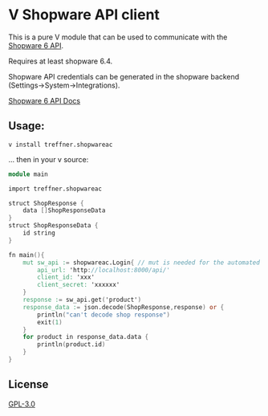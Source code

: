 # V Shopware API client

This is a pure V module that can be used to communicate with the [Shopware 6 API](https://github.com/shopware/platform).

Requires at least shopware 6.4.

Shopware API credentials can be generated in the shopware backend (Settings->System->Integrations).

[Shopware 6 API Docs](https://docs.shopware.com/en/shopware-platform-dev-en/api)

## Usage:
```shell
v install treffner.shopwareac
```
... then in your v source:
```v
module main

import treffner.shopwareac

struct ShopResponse {
	data []ShopResponseData
}
struct ShopResponseData {
	id string
}

fn main(){
	mut sw_api := shopwareac.Login{ // mut is needed for the automated oauth2 token renewal
		api_url: 'http://localhost:8000/api/'
		client_id: 'xxx'
		client_secret: 'xxxxxx'
	}
	response := sw_api.get('product')
	response_data := json.decode(ShopResponse,response) or {
		println("can't decode shop response")
		exit(1)
	}
	for product in response_data.data {
		println(product.id)
	}
}
```

## License
[GPL-3.0](LICENSE)
